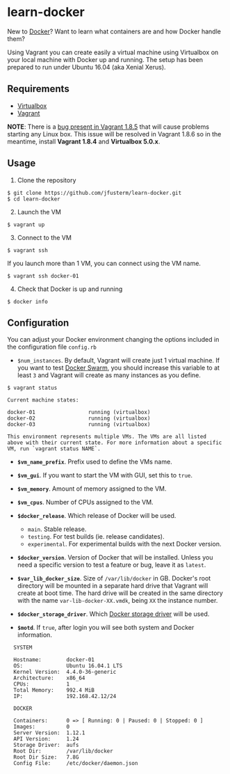 # learn-docker

New to [Docker](https://www.docker.com/)? Want to learn what containers are and how Docker handle them?

Using Vagrant you can create easily a virtual machine using Virtualbox on your local machine with Docker up and running. The setup has been prepared to run under Ubuntu 16.04 (aka Xenial Xerus).

## Requirements

* [Virtualbox](https://www.virtualbox.org/)
* [Vagrant](https://www.vagrantup.com/)

**NOTE**: There is a [bug present in Vagrant 1.8.5](https://github.com/mitchellh/vagrant/issues/7610) that will cause problems starting any Linux box. This issue will be resolved in Vagrant 1.8.6 so in the meantime, install **Vagrant 1.8.4** and **Virtualbox 5.0.x**.

## Usage

1) Clone the repository

```
$ git clone https://github.com/jfusterm/learn-docker.git
$ cd learn-docker
```

2) Launch the VM

```
$ vagrant up
```

3) Connect to the VM

```
$ vagrant ssh
```

If you launch more than 1 VM, you can connect using the VM name.

```
$ vagrant ssh docker-01
```

4) Check that Docker is up and running

```
$ docker info
```

## Configuration

You can adjust your Docker environment changing the options included in the configuration file `config.rb`

* `$num_instances`. By default, Vagrant will create just 1 virtual machine. If you want to test [Docker Swarm](https://www.docker.com/products/docker-swarm), you should increase this variable to at least `3` and Vagrant will create as many instances as you define. 

```
$ vagrant status

Current machine states:

docker-01                 running (virtualbox)
docker-02                 running (virtualbox)
docker-03                 running (virtualbox)

This environment represents multiple VMs. The VMs are all listed
above with their current state. For more information about a specific
VM, run `vagrant status NAME`.
```

* **`$vm_name_prefix`**. Prefix used to define the VMs name.
* **`$vm_gui`**. If you want to start the VM with GUI, set this to `true`.
* **`$vm_memory`**. Amount of memory assigned to the VM.
* **`$vm_cpus`**. Number of CPUs assigned to the VM.
* **`$docker_release`**. Which release of Docker will be used.

	* `main`. Stable release.
	* `testing`. For test builds (ie. release candidates).
	* `experimental`. For experimental builds with the next Docker version.

* **`$docker_version`**. Version of Docker that will be installed. Unless you need a specific version to test a feature or bug, leave it as `latest`.
* **`$var_lib_docker_size`**. Size of `/var/lib/docker` in GB. Docker's root directory will be mounted in a separate hard drive that Vagrant will create at boot time. The hard drive will be created in the same directory with the name `var-lib-docker-XX.vmdk`, being `XX` the instance number.
* **`$docker_storage_driver`**. Which [Docker storage driver](https://docs.docker.com/engine/userguide/storagedriver/selectadriver/) will be used.
* **`$motd`**. If `true`, after login you will see both system and Docker information.

```
  SYSTEM

  Hostname:        docker-01
  OS:              Ubuntu 16.04.1 LTS
  Kernel Version:  4.4.0-36-generic
  Architecture:    x86_64
  CPUs:            1
  Total Memory:    992.4 MiB
  IP:              192.168.42.12/24

  DOCKER

  Containers:      0 => [ Running: 0 | Paused: 0 | Stopped: 0 ]
  Images:          0
  Server Version:  1.12.1
  API Version:     1.24
  Storage Driver:  aufs
  Root Dir:        /var/lib/docker
  Root Dir Size:   7.8G
  Config File:     /etc/docker/daemon.json
```
